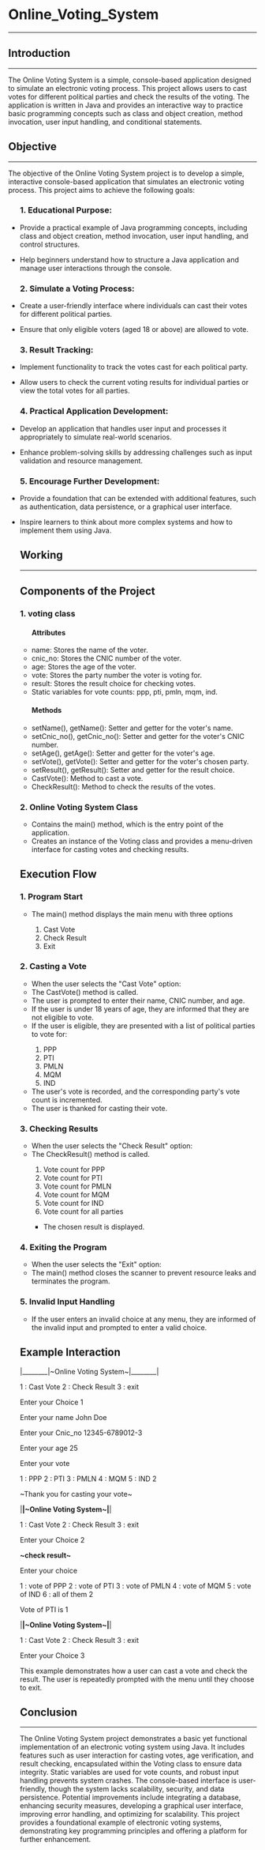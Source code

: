 # Online_Voting_System
<hr>
<h2>Introduction</h2>
<hr>
<p>The Online Voting System is a simple, console-based application designed to simulate an electronic voting process. This project allows users to cast votes for different political parties and check the results of the voting. The application is written in Java and provides an interactive way to practice basic programming concepts such as class and object creation, method invocation, user input handling, and conditional statements.</p>
<h2>Objective</h2>
<hr>
<p>The objective of the Online Voting System project is to develop a simple, interactive console-based application that simulates an electronic voting process. This project aims to achieve the following goals:</p>
<ul>
    <h3>1. Educational Purpose:</h3>
    <li><p>Provide a practical example of Java programming concepts, including class and object creation, method invocation, user input handling, and control structures.</p></li>
    <li><p>Help beginners understand how to structure a Java application and manage user interactions through the console.</p></li>
    <h3>2. Simulate a Voting Process:</h3>
    <li><p>Create a user-friendly interface where individuals can cast their votes for different political parties.</p></li>
    <li><p>Ensure that only eligible voters (aged 18 or above) are allowed to vote.</p></li>
    <h3>3. Result Tracking:</h3>
    <li><p>Implement functionality to track the votes cast for each political party.</p></li>
    <li><p>Allow users to check the current voting results for individual parties or view the total votes for all parties.</p></li>
    <h3>4. Practical Application Development:</h3>
    <li><p>Develop an application that handles user input and processes it appropriately to simulate real-world scenarios.</p></li>
    <li><p>Enhance problem-solving skills by addressing challenges such as input validation and resource management.
    </p></li>
    <h3>5. Encourage Further Development:</h3>
    <li><p>Provide a foundation that can be extended with additional features, such as authentication, data persistence, or a graphical user interface.</p></li>
    <li><p>Inspire learners to think about more complex systems and how to implement them using Java.</p></li>
    <h2>Working</h2>
    <hr>
    <h2>Components of the Project</h2>
    <h3>1. voting class</h3>
    <ul>
        <h4><b>Attributes</b></h4>
            <li>name: Stores the name of the voter.</li>
            <li>cnic_no: Stores the CNIC number of the voter.</li>
            <li>age: Stores the age of the voter.</li>
            <li>vote: Stores the party number the voter is voting for.</li>
            <li>result: Stores the result choice for checking votes.</li>
            <li>Static variables for vote counts: ppp, pti, pmln, mqm, ind.</li>
        <h4><b>Methods</b></h4>
            <li>setName(), getName(): Setter and getter for the voter's name.</li>
            <li>setCnic_no(), getCnic_no(): Setter and getter for the voter's CNIC number.</li>
            <li>setAge(), getAge(): Setter and getter for the voter's age.</li>
            <li>setVote(), getVote(): Setter and getter for the voter's chosen party.</li>
            <li>setResult(), getResult(): Setter and getter for the result choice.</li>
            <li>CastVote(): Method to cast a vote.</li>
            <li>CheckResult(): Method to check the results of the votes.</li>
    </ul>
    <h3>2. Online Voting System Class</h3>
    <ul>
        <li>Contains the main() method, which is the entry point of the application.</li>
        <li>Creates an instance of the Voting class and provides a menu-driven interface for casting votes and checking results.</li>
    </ul>
    <h2>Execution Flow</h2>
    <h3>1. Program Start</h3>
    <ul>
        <li>The main() method displays the main menu with three options</li>
        <ol type="1">
            <li>Cast Vote</li>
            <li>Check Result</li>
            <li>Exit</li>
        </ol>
    </ul>
    <h3>2. Casting a Vote</h3>
    <ul>
        <li>When the user selects the "Cast Vote" option:</li>
        <li>The CastVote() method is called.</li>
        <li>The user is prompted to enter their name, CNIC number, and age.</li>
        <li>If the user is under 18 years of age, they are informed that they are not eligible to vote.</li>
        <li>If the user is eligible, they are presented with a list of political parties to vote for:</li>
        <ol type="1">
             <li>PPP</li>
             <li>PTI</li>
             <li>PMLN</li>
             <li>MQM</li>
             <li>IND</li>
        </ol>
        <li>The user's vote is recorded, and the corresponding party's vote count is incremented.</li>
        <li>The user is thanked for casting their vote.</li>
    </ul>
    <h3>3. Checking Results</h3>
    <ul>
        <li>When the user selects the "Check Result" option:</li>
        <li>The CheckResult() method is called.</li>
        <liThe user is prompted to choose which party's vote count they want to check or to view all results:></li>
            <ol type="1">
                <li>Vote count for PPP</li>
                <li>Vote count for PTI</li>
                <li>Vote count for PMLN</li>
                <li>Vote count for MQM</li>
                <li>Vote count for IND</li>
                <li>Vote count for all parties</li>
            </ol>
            <ul>
                <li>The chosen result is displayed.</li>
            </ul>
    </ul>
    <h3>4. Exiting the Program</h3>
    <ul>
        <li>When the user selects the "Exit" option:</li>
        <li>The main() method closes the scanner to prevent resource leaks and terminates the program.</li>
    </ul>
    <h3>5. Invalid Input Handling</h3>
    <ul>
        <li>If the user enters an invalid choice at any menu, they are informed of the invalid input and prompted to enter a valid choice.</li>
    </ul>
<h2>Example Interaction</h2>
|________|~Online Voting System~|________|

1 : Cast Vote
2 : Check Result
3 : exit

Enter your Choice
1

Enter your name
John Doe

Enter your Cnic_no
12345-6789012-3

Enter your age
25

Enter your vote

1 : PPP
2 : PTI
3 : PMLN
4 : MQM
5 : IND
2

~Thank you for casting your vote~

|________|~Online Voting System~|________|

1 : Cast Vote
2 : Check Result
3 : exit

Enter your Choice
2

______~check result~______

Enter your choice

1 : vote of PPP
2 : vote of PTI
3 : vote of PMLN
4 : vote of MQM
5 : vote of IND
6 : all of them
2

Vote of PTI is 1

|________|~Online Voting System~|________|

1 : Cast Vote
2 : Check Result
3 : exit

Enter your Choice
3
<p>This example demonstrates how a user can cast a vote and check the result. The user is repeatedly prompted with the menu until they choose to exit.</p>
<h2>Conclusion</h2>
<hr>
<p>The Online Voting System project demonstrates a basic yet functional implementation of an electronic voting system using Java. It includes features such as user interaction for casting votes, age verification, and result checking, encapsulated within the Voting class to ensure data integrity. Static variables are used for vote counts, and robust input handling prevents system crashes. The console-based interface is user-friendly, though the system lacks scalability, security, and data persistence. Potential improvements include integrating a database, enhancing security measures, developing a graphical user interface, improving error handling, and optimizing for scalability. This project provides a foundational example of electronic voting systems, demonstrating key programming principles and offering a platform for further enhancement.</p>
